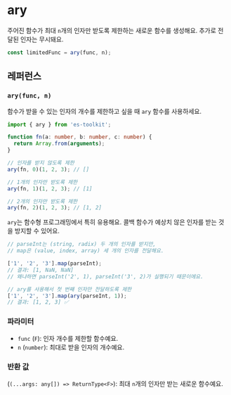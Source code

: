 # ary

주어진 함수가 최대 `n`개의 인자만 받도록 제한하는 새로운 함수를 생성해요. 추가로 전달된 인자는 무시돼요.

```typescript
const limitedFunc = ary(func, n);
```

## 레퍼런스

### `ary(func, n)`

함수가 받을 수 있는 인자의 개수를 제한하고 싶을 때 `ary` 함수를 사용하세요.

```typescript
import { ary } from 'es-toolkit';

function fn(a: number, b: number, c: number) {
  return Array.from(arguments);
}

// 인자를 받지 않도록 제한
ary(fn, 0)(1, 2, 3); // []

// 1개의 인자만 받도록 제한
ary(fn, 1)(1, 2, 3); // [1]

// 2개의 인자만 받도록 제한
ary(fn, 2)(1, 2, 3); // [1, 2]
```

`ary`는 함수형 프로그래밍에서 특히 유용해요. 콜백 함수가 예상치 않은 인자를 받는 것을 방지할 수 있어요.

```typescript
// parseInt는 (string, radix) 두 개의 인자를 받지만,
// map은 (value, index, array) 세 개의 인자를 전달해요.

['1', '2', '3'].map(parseInt);
// 결과: [1, NaN, NaN]
// 왜냐하면 parseInt('2', 1), parseInt('3', 2)가 실행되기 때문이에요.

// ary를 사용해서 첫 번째 인자만 전달하도록 제한
['1', '2', '3'].map(ary(parseInt, 1));
// 결과: [1, 2, 3] ✅
```

### 파라미터

- `func` (`F`): 인자 개수를 제한할 함수예요.
- `n` (`number`): 최대로 받을 인자의 개수예요.

### 반환 값

(`(...args: any[]) => ReturnType<F>`): 최대 `n`개의 인자만 받는 새로운 함수예요.
